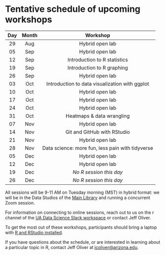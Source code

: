 # Tentative schedule of upcoming workshops

| Day | Month | Workshop                           |
|:---:|:-----:|:----------------------------------:|
| 29  | Aug   | Hybrid open lab                    |
| 05  | Sep   | Hybrid open lab                    |
| 12  | Sep   | Introduction to R statistics       |
| 19  | Sep   | Introduction to R graphing         |
| 26  | Sep   | Hybrid open lab                    |
| 03  | Oct   | Introduction to data visualization with ggplot |
| 10  | Oct   | Hybrid open lab                    |
| 17  | Oct   | Hybrid open lab                    |
| 24  | Oct   | Hybrid open lab                    |
| 31  | Oct   | Heatmaps & data wrangling          |
| 07  | Nov   | Hybrid open lab                    |
| 14  | Nov   | Git and GitHub with RStudio        |
| 21  | Nov   | Hybrid open lab                    |
| 28  | Nov   | Data science: more fun, less pain with tidyverse |
| 05  | Dec   | Hybrid open lab                    |
| 12  | Dec   | Hybrid open lab                    |
| 19  | Dec   | _No R session this day_            |
| 26  | Dec   | _No R session this day_            |


All sessions will be 9-11 AM on Tuesday morning (MST) in hybrid format: we will 
be in the Data Studios of the [Main Library](https://new.library.arizona.edu/visit/spaces/data-studio) 
and running a concurrent Zoom session.

For information on connecting to online sessions, reach out to us on the r 
channel of the [UA Data Science Slack workspace](https://jcoliver.github.io/uadatascience-slack/) 
or contact Jeff Oliver.

To get the most out of these workshops, participants should bring a laptop with 
[R and RStudio installed](https://jcoliver.github.io/learn-r/000-setup-instructions.html).

If you have questions about the schedule, or are interested in learning about a 
particular topic in R, contact Jeff Oliver at [jcoliver@arizona.edu](mailto:jcoliver@arizona.edu?subject=R%20workshop%20inquiry).
